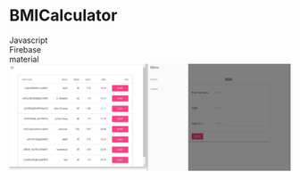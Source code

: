 # BMICalculator
Javascript <br> 
Firebase
<br> material
![Image description](https://github.com/jerateep/BMICalculator/blob/master/bmi_pic.JPG)
